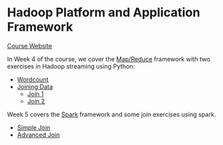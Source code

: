 # Hadoop Platform and Application Framework
[Course Website](http://www.coursera.org/learn/hadoop/)

In Week 4 of the course, we cover the [Map/Reduce](https://github.com/juliaawu/coursera-hadoop-platform-and-application-framework/tree/master/map-reduce) framework with two exercises in Hadoop streaming using Python:
  - [Wordcount](https://github.com/juliaawu/coursera-hadoop-platform-and-application-framework/tree/master/map-reduce/wordcount-assignment)
  - [Joining Data](https://github.com/juliaawu/coursera-hadoop-platform-and-application-framework/tree/master/map-reduce/joining-data-assignment)
    * [Join 1](https://github.com/juliaawu/coursera-hadoop-platform-and-application-framework/tree/master/map-reduce/joining-data-assignment/simple-join)
    * [Join 2](https://github.com/juliaawu/coursera-hadoop-platform-and-application-framework/tree/master/map-reduce/joining-data-assignment/advanced-join)

Week 5 covers the [Spark](https://github.com/juliaawu/coursera-hadoop-platform-and-application-framework/tree/master/spark) framework and some join exercises using spark.
  - [Simple Join](https://github.com/juliaawu/coursera-hadoop-platform-and-application-framework/tree/master/spark/simple-join-assignment)
  - [Advanced Join](https://github.com/juliaawu/coursera-hadoop-platform-and-application-framework/tree/master/spark/advanced-join-assignment)